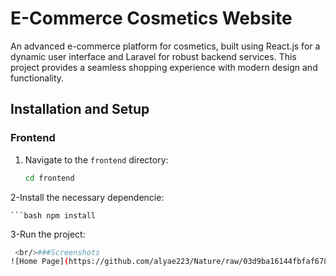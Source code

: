 # E-Commerce Cosmetics Website

 An advanced e-commerce platform for cosmetics, built using React.js for a dynamic user interface and Laravel for robust backend services. This project provides a seamless shopping experience with modern design and functionality.
## Installation and Setup

### Frontend

1. Navigate to the `frontend` directory:
   ```bash
   cd frontend
2-Install the necessary dependencie:

    ```bash npm install
 3-Run the project:
 
```bash npm run dev
 <br/>###Screenshots
![Home Page](https://github.com/alyae223/Nature/raw/03d9ba16144fbfaf6782fa4941a9bea8622edc99/images/Capture%20d%E2%80%99%C3%A9cran%202024-07-20%20192837.png)
